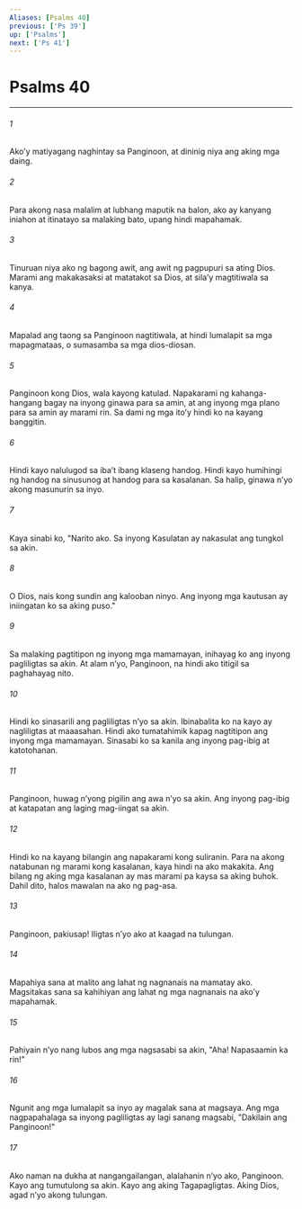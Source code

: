 ```yaml
---
Aliases: [Psalms 40]
previous: ['Ps 39']
up: ['Psalms']
next: ['Ps 41']
---
```

# Psalms 40

***






















###### 1 










Akoʼy matiyagang naghintay sa Panginoon, at dininig niya ang aking mga daing. 





















###### 2 










Para akong nasa malalim at lubhang maputik na balon, ako ay kanyang iniahon at itinatayo sa malaking bato, upang hindi mapahamak. 





















###### 3 










Tinuruan niya ako ng bagong awit, ang awit ng pagpupuri sa ating Dios. Marami ang makakasaksi at matatakot sa Dios, at silaʼy magtitiwala sa kanya. 





















###### 4 










Mapalad ang taong sa Panginoon nagtitiwala, at hindi lumalapit sa mga mapagmataas, o sumasamba sa mga dios-diosan. 





















###### 5 










Panginoon kong Dios, wala kayong katulad. Napakarami ng kahanga-hangang bagay na inyong ginawa para sa amin, at ang inyong mga plano para sa amin ay marami rin. Sa dami ng mga itoʼy hindi ko na kayang banggitin. 





















###### 6 










Hindi kayo nalulugod sa ibaʼt ibang klaseng handog. Hindi kayo humihingi ng handog na sinusunog at handog para sa kasalanan. Sa halip, ginawa nʼyo akong masunurin sa inyo. 





















###### 7 










Kaya sinabi ko, "Narito ako. Sa inyong Kasulatan ay nakasulat ang tungkol sa akin. 





















###### 8 










O Dios, nais kong sundin ang kalooban ninyo. Ang inyong mga kautusan ay iniingatan ko sa aking puso." 





















###### 9 










Sa malaking pagtitipon ng inyong mga mamamayan, inihayag ko ang inyong pagliligtas sa akin. At alam nʼyo, Panginoon, na hindi ako titigil sa paghahayag nito. 





















###### 10 










Hindi ko sinasarili ang pagliligtas nʼyo sa akin. Ibinabalita ko na kayo ay nagliligtas at maaasahan. Hindi ako tumatahimik kapag nagtitipon ang inyong mga mamamayan. Sinasabi ko sa kanila ang inyong pag-ibig at katotohanan. 





















###### 11 










Panginoon, huwag nʼyong pigilin ang awa nʼyo sa akin. Ang inyong pag-ibig at katapatan ang laging mag-iingat sa akin. 





















###### 12 










Hindi ko na kayang bilangin ang napakarami kong suliranin. Para na akong natabunan ng marami kong kasalanan, kaya hindi na ako makakita. Ang bilang ng aking mga kasalanan ay mas marami pa kaysa sa aking buhok. Dahil dito, halos mawalan na ako ng pag-asa. 





















###### 13 










Panginoon, pakiusap! Iligtas nʼyo ako at kaagad na tulungan. 





















###### 14 










Mapahiya sana at malito ang lahat ng nagnanais na mamatay ako. Magsitakas sana sa kahihiyan ang lahat ng mga nagnanais na akoʼy mapahamak. 





















###### 15 










Pahiyain nʼyo nang lubos ang mga nagsasabi sa akin, "Aha! Napasaamin ka rin!" 





















###### 16 










Ngunit ang mga lumalapit sa inyo ay magalak sana at magsaya. Ang mga nagpapahalaga sa inyong pagliligtas ay lagi sanang magsabi, "Dakilain ang Panginoon!" 





















###### 17 










Ako naman na dukha at nangangailangan, alalahanin nʼyo ako, Panginoon. Kayo ang tumutulong sa akin. Kayo ang aking Tagapagligtas. Aking Dios, agad nʼyo akong tulungan.
